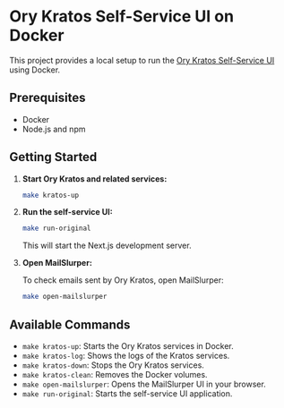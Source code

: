 # Ory Kratos Self-Service UI on Docker

This project provides a local setup to run the [Ory Kratos Self-Service UI](https://github.com/ory/kratos-selfservice-ui-react-nextjs) using Docker.

## Prerequisites

- Docker
- Node.js and npm

## Getting Started

1. **Start Ory Kratos and related services:**

   ```bash
   make kratos-up
   ```

2. **Run the self-service UI:**

   ```bash
   make run-original
   ```

   This will start the Next.js development server.

3. **Open MailSlurper:**

   To check emails sent by Ory Kratos, open MailSlurper:

   ```bash
   make open-mailslurper
   ```

## Available Commands

- `make kratos-up`: Starts the Ory Kratos services in Docker.
- `make kratos-log`: Shows the logs of the Kratos services.
- `make kratos-down`: Stops the Ory Kratos services.
- `make kratos-clean`: Removes the Docker volumes.
- `make open-mailslurper`: Opens the MailSlurper UI in your browser.
- `make run-original`: Starts the self-service UI application.
